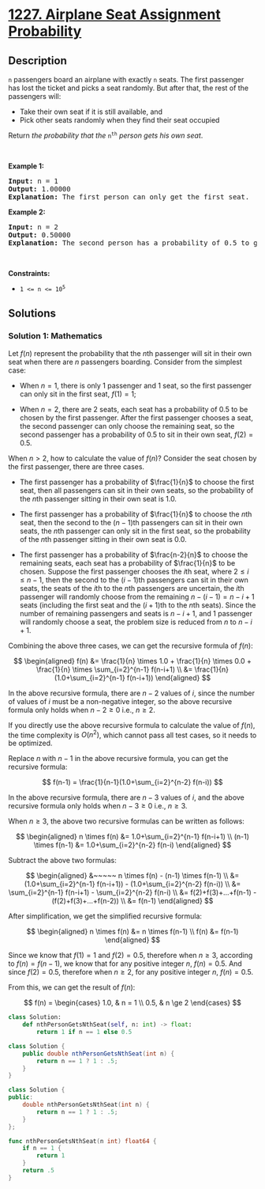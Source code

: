 # [1227. Airplane Seat Assignment Probability](https://leetcode.com/problems/airplane-seat-assignment-probability)


## Description

<p><code>n</code> passengers board an airplane with exactly <code>n</code> seats. The first passenger has lost the ticket and picks a seat randomly. But after that, the rest of the passengers will:</p>

<ul>
	<li>Take their own seat if it is still available, and</li>
	<li>Pick other seats randomly when they find their seat occupied</li>
</ul>

<p>Return <em>the probability that the </em><code>n<sup>th</sup></code><em> person gets his own seat</em>.</p>

<p>&nbsp;</p>
<p><strong class="example">Example 1:</strong></p>

<pre>
<strong>Input:</strong> n = 1
<strong>Output:</strong> 1.00000
<strong>Explanation: </strong>The first person can only get the first seat.</pre>

<p><strong class="example">Example 2:</strong></p>

<pre>
<strong>Input:</strong> n = 2
<strong>Output:</strong> 0.50000
<strong>Explanation: </strong>The second person has a probability of 0.5 to get the second seat (when first person gets the first seat).
</pre>

<p>&nbsp;</p>
<p><strong>Constraints:</strong></p>

<ul>
	<li><code>1 &lt;= n &lt;= 10<sup>5</sup></code></li>
</ul>

## Solutions

### Solution 1: Mathematics

Let $f(n)$ represent the probability that the $n$th passenger will sit in their own seat when there are $n$ passengers boarding. Consider from the simplest case:

-   When $n=1$, there is only 1 passenger and 1 seat, so the first passenger can only sit in the first seat, $f(1)=1$;

-   When $n=2$, there are 2 seats, each seat has a probability of 0.5 to be chosen by the first passenger. After the first passenger chooses a seat, the second passenger can only choose the remaining seat, so the second passenger has a probability of 0.5 to sit in their own seat, $f(2)=0.5$.

When $n>2$, how to calculate the value of $f(n)$? Consider the seat chosen by the first passenger, there are three cases.

-   The first passenger has a probability of $\frac{1}{n}$ to choose the first seat, then all passengers can sit in their own seats, so the probability of the $n$th passenger sitting in their own seat is 1.0.

-   The first passenger has a probability of $\frac{1}{n}$ to choose the $n$th seat, then the second to the $(n-1)$th passengers can sit in their own seats, the $n$th passenger can only sit in the first seat, so the probability of the $n$th passenger sitting in their own seat is 0.0.

-   The first passenger has a probability of $\frac{n-2}{n}$ to choose the remaining seats, each seat has a probability of $\frac{1}{n}$ to be chosen.
    Suppose the first passenger chooses the $i$th seat, where $2 \le i \le n-1$, then the second to the $(i-1)$th passengers can sit in their own seats, the seats of the $i$th to the $n$th passengers are uncertain, the $i$th passenger will randomly choose from the remaining $n-(i-1)=n-i+1$ seats (including the first seat and the $(i+1)$th to the $n$th seats). Since the number of remaining passengers and seats is $n-i+1$, and 1 passenger will randomly choose a seat, the problem size is reduced from $n$ to $n-i+1$.

Combining the above three cases, we can get the recursive formula of $f(n)$:

$$
\begin{aligned}
f(n) &= \frac{1}{n} \times 1.0 + \frac{1}{n} \times 0.0 + \frac{1}{n} \times \sum_{i=2}^{n-1} f(n-i+1) \\
&= \frac{1}{n}(1.0+\sum_{i=2}^{n-1} f(n-i+1))
\end{aligned}
$$

In the above recursive formula, there are $n-2$ values of $i$, since the number of values of $i$ must be a non-negative integer, so the above recursive formula only holds when $n-2 \ge 0$ i.e., $n \ge 2$.

If you directly use the above recursive formula to calculate the value of $f(n)$, the time complexity is $O(n^2)$, which cannot pass all test cases, so it needs to be optimized.

Replace $n$ with $n-1$ in the above recursive formula, you can get the recursive formula:

$$
f(n-1) = \frac{1}{n-1}(1.0+\sum_{i=2}^{n-2} f(n-i))
$$

In the above recursive formula, there are $n-3$ values of $i$, and the above recursive formula only holds when $n-3 \ge 0$ i.e., $n \ge 3$.

When $n \ge 3$, the above two recursive formulas can be written as follows:

$$
\begin{aligned}
n \times f(n) &= 1.0+\sum_{i=2}^{n-1} f(n-i+1) \\
(n-1) \times f(n-1) &= 1.0+\sum_{i=2}^{n-2} f(n-i)
\end{aligned}
$$

Subtract the above two formulas:

$$
\begin{aligned}
&~~~~~ n \times f(n) - (n-1) \times f(n-1) \\
&= (1.0+\sum_{i=2}^{n-1} f(n-i+1)) - (1.0+\sum_{i=2}^{n-2} f(n-i)) \\
&= \sum_{i=2}^{n-1} f(n-i+1) - \sum_{i=2}^{n-2} f(n-i) \\
&= f(2)+f(3)+...+f(n-1) - (f(2)+f(3)+...+f(n-2)) \\
&= f(n-1)
\end{aligned}
$$

After simplification, we get the simplified recursive formula:

$$
\begin{aligned}
n \times f(n) &= n \times f(n-1) \\
f(n) &= f(n-1)
\end{aligned}
$$

Since we know that $f(1)=1$ and $f(2)=0.5$, therefore when $n \ge 3$, according to $f(n) = f(n-1)$, we know that for any positive integer $n$, $f(n)=0.5$. And since $f(2)=0.5$, therefore when $n \ge 2$, for any positive integer $n$, $f(n)=0.5$.

From this, we can get the result of $f(n)$:

$$
f(n) = \begin{cases}
1.0, & n = 1 \\
0.5, & n \ge 2
\end{cases}
$$

<!-- tabs:start -->

```python
class Solution:
    def nthPersonGetsNthSeat(self, n: int) -> float:
        return 1 if n == 1 else 0.5
```

```java
class Solution {
    public double nthPersonGetsNthSeat(int n) {
        return n == 1 ? 1 : .5;
    }
}
```

```cpp
class Solution {
public:
    double nthPersonGetsNthSeat(int n) {
        return n == 1 ? 1 : .5;
    }
};
```

```go
func nthPersonGetsNthSeat(n int) float64 {
	if n == 1 {
		return 1
	}
	return .5
}
```

<!-- tabs:end -->

<!-- end -->
